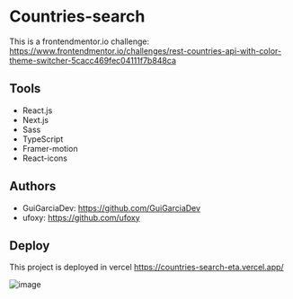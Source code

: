 # Countries-search

This is a frontendmentor.io challenge: https://www.frontendmentor.io/challenges/rest-countries-api-with-color-theme-switcher-5cacc469fec04111f7b848ca

## Tools
* React.js
* Next.js
* Sass
* TypeScript
* Framer-motion
* React-icons

## Authors
* GuiGarciaDev: https://github.com/GuiGarciaDev
* ufoxy: https://github.com/ufoxy

## Deploy
This project is deployed in vercel
https://countries-search-eta.vercel.app/

![image](https://user-images.githubusercontent.com/121461039/218224249-3e06cad8-399e-4be4-959b-3602dae10fad.png)
